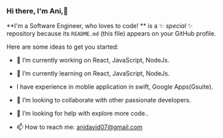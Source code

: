 ### Hi there, I'm Ani,👋


**I'm a Software Engineer, who loves to code! ** is a ✨ _special_ ✨ repository because its `README.md` (this file) appears on your GitHub profile.

Here are some ideas to get you started:

- 🔭 I’m currently working on React, JavaScript, NodeJs.
- 🌱 I’m currently learning on React, JavaScript, NodeJs.
- I have experience in moblie application in swift, Google Apps(Gsuite).
- 👯 I’m looking to collaborate with other passionate developers.
- 🤔 I’m looking for help with explore more code..

- 📫 How to reach me: anidavid07@gmail.com


